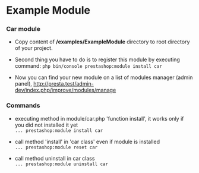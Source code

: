 # Example Module

### Car module

* Copy content of **/examples/ExampleModule** directory to root directory of your project.

* Second thing you have to do is to register this module by executing command:
`php bin/console prestashop:module install car`
* Now you can find your new module on a list of modules manager (admin panel), http://presta.test/admin-dev/index.php/improve/modules/manage

### Commands
* executing method in module/car.php 'function install', it works only if you did not installed it yet \
 `... prestashop:module install car`

* call method 'install' in 'car class' even if module is installed \
 `... prestashop:module reset car`

* call method uninstall in car class\
`... prestashop:module uninstall car`
